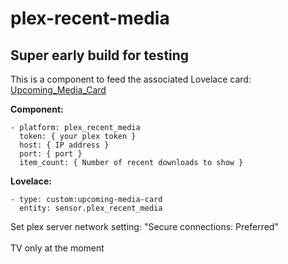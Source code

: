 # plex-recent-media

## Super early build for testing

This is a component to feed the associated Lovelace card: [Upcoming_Media_Card](https://github.com/custom-cards/upcoming-media-card)

**Component:**

    - platform: plex_recent_media
      token: { your plex token }
      host: { IP address }
      port: { port }
      item_count: { Number of recent downloads to show }


**Lovelace:**

    - type: custom:upcoming-media-card
      entity: sensor.plex_recent_media

Set plex server network setting: "Secure connections: Preferred"</br></br>
TV only at the moment
